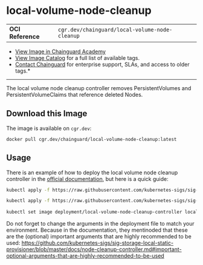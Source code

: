 <!--monopod:start-->
# local-volume-node-cleanup
| | |
| - | - |
| **OCI Reference** | `cgr.dev/chainguard/local-volume-node-cleanup` |


* [View Image in Chainguard Academy](https://edu.chainguard.dev/chainguard/chainguard-images/reference/local-volume-node-cleanup/overview/)
* [View Image Catalog](https://console.enforce.dev/images/catalog) for a full list of available tags.
* [Contact Chainguard](https://www.chainguard.dev/chainguard-images) for enterprise support, SLAs, and access to older tags.*

---
<!--monopod:end-->

<!--overview:start-->
The local volume node cleanup controller removes PersistentVolumes and PersistentVolumeClaims that reference deleted Nodes.
<!--overview:end-->

<!--getting:start-->
## Download this Image
The image is available on `cgr.dev`:

```
docker pull cgr.dev/chainguard/local-volume-node-cleanup:latest
```
<!--getting:end-->

<!--body:start-->

## Usage

There is an example of how to deploy the local volume node cleanup controller in the [official documentation](https://github.com/kubernetes-sigs/sig-storage-local-static-provisioner/blob/master/docs/node-cleanup-controller.md#usage), but here is a quick guide:

```bash
kubectl apply -f https://raw.githubusercontent.com/kubernetes-sigs/sig-storage-local-static-provisioner/master/deployment/kubernetes/example/node-cleanup-controller/rbac.yaml

kubectl apply -f https://raw.githubusercontent.com/kubernetes-sigs/sig-storage-local-static-provisioner/master/deployment/kubernetes/example/node-cleanup-controller/deployment.yaml
        
kubectl set image deployment/local-volume-node-cleanup-controller local-volume-node-cleanup-controller="cgr.dev/chainguard/local-volume-node-cleanup:latest"
```

Do not forget to change the arguments in the deployment file to match your environment. Because in the documentation, they mentinoded that these are the (optional) important arguments that are highly recommended to be used: https://github.com/kubernetes-sigs/sig-storage-local-static-provisioner/blob/master/docs/node-cleanup-controller.md#important-optional-arguments-that-are-highly-recommended-to-be-used

<!--body:end-->
